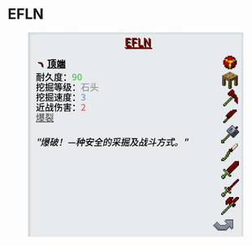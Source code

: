 # EFLN

<figure><img src="../../.gitbook/assets/屏幕截图 2025-03-03 170918.png" alt=""><figcaption></figcaption></figure>
